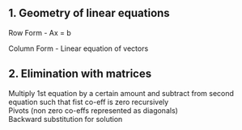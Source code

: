 ## 1.  Geometry of linear equations
Row Form - Ax = b

Column Form - Linear equation of vectors


## 2.  Elimination with matrices
Multiply 1st equation by a certain amount and subtract from second equation such that fist co-eff is zero recursively  
Pivots (non zero co-effs represented as diagonals)  
Backward substitution for solution
